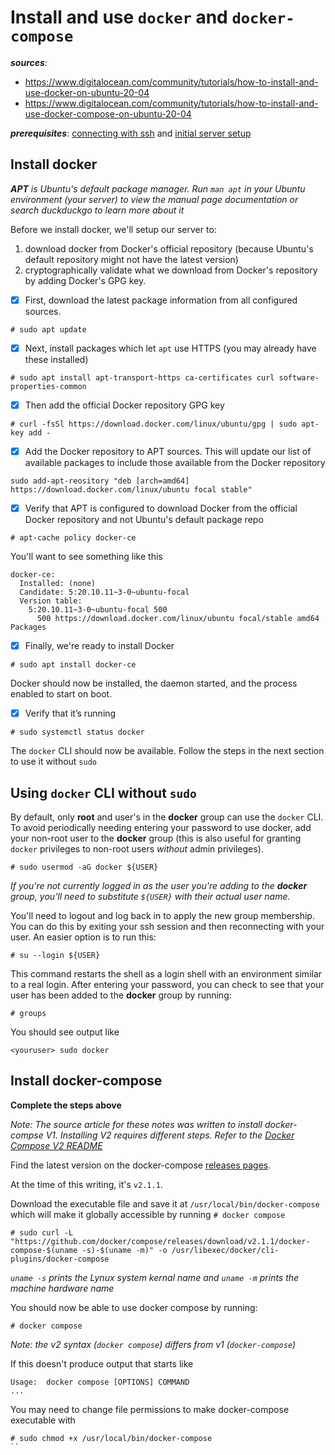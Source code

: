 # Install and use `docker` and `docker-compose`

**_sources_**: 
- https://www.digitalocean.com/community/tutorials/how-to-install-and-use-docker-on-ubuntu-20-04
- https://www.digitalocean.com/community/tutorials/how-to-install-and-use-docker-compose-on-ubuntu-20-04

**_prerequisites_**: [connecting with ssh](./ssh.md) and [initial server setup](./initial-setup.md)

## Install docker

_**APT** is Ubuntu's default package manager. Run `man apt` in your Ubuntu environment (your server) to view the manual page documentation or search duckduckgo to learn more about it_

Before we install docker, we'll setup our server to:
1. download docker from Docker's official repository (because Ubuntu's default repository might not have the latest version)
2. cryptographically validate what we download from Docker's repository by adding Docker's GPG key.

- [x] First, download the latest package information from all configured sources.
```
# sudo apt update
```
- [x] Next, install packages which let `apt` use HTTPS (you may already have these installed)
```
# sudo apt install apt-transport-https ca-certificates curl software-properties-common
```
- [x] Then add the official Docker repository GPG key
```
# curl -fsSl https://download.docker.com/linux/ubuntu/gpg | sudo apt-key add -
```
- [x] Add the Docker repository to APT sources. This will update our list of available packages to include those available from the Docker repository
```
sudo add-apt-reository "deb [arch=amd64] https://download.docker.com/linux/ubuntu focal stable"
```
- [x] Verify that APT is configured to download Docker from the official Docker repository and not Ubuntu's default package repo
```
# apt-cache policy docker-ce
```
You'll want to see something like this
```
docker-ce:
  Installed: (none)
  Candidate: 5:20.10.11~3-0~ubuntu-focal
  Version table:
    5:20.10.11~3-0~ubuntu-focal 500
      500 https://download.docker.com/linux/ubuntu focal/stable amd64 Packages
```

- [x] Finally, we're ready to install Docker
```
# sudo apt install docker-ce
```
Docker should now be installed, the daemon started, and the process enabled to start on boot.

- [x] Verify that it’s running
```
# sudo systemctl status docker
```
The `docker` CLI should now be available. Follow the steps in the next section to use it without `sudo`

## Using `docker` CLI without `sudo`


By default, only **root** and user's in the **docker** group can use the `docker` CLI. To avoid periodically needing entering your password to use docker, add your non-root user to the **docker** group (this is also useful for granting `docker` privileges to non-root users _without_ admin privileges).

```
# sudo usermod -aG docker ${USER}
```
_If you're not currently logged in as the user you're adding to the **docker** group, you'll need to substitute `${USER}` with their actual user name._

You'll need to logout and log back in to apply the new group membership. You can do this by exiting your ssh session and then reconnecting with your user. An easier option is to run this:
```
# su --login ${USER}
```
This command restarts the shell as a login shell with an environment similar to a real login. After entering your password, you can check to see that your user has been added to the **docker** group by running:
```
# groups
```
You should see output like
```
<youruser> sudo docker
```

## Install docker-compose

**Complete the steps above**

_Note: The source article for these notes was written to install docker-compse V1. Installing V2 requires different steps. Refer to the [Docker Compose V2 README](https://github.com/docker/compose#about-update-and-backward-compatibility)_

Find the latest version on the docker-compose [releases pages](https://github.com/docker/compose/releases).

At the time of this writing, it's `v2.1.1`.

Download the executable file and save it at `/usr/local/bin/docker-compose` which will make it globally accessible by running `# docker compose`
```
# sudo curl -L "https://github.com/docker/compose/releases/download/v2.1.1/docker-compose-$(uname -s)-$(uname -m)" -o /usr/libexec/docker/cli-plugins/docker-compose
```
_`uname -s` prints the Lynux system kernal name and `uname -m` prints the machine hardware name_

You should now be able to use docker compose by running:
```
# docker compose
```
_Note: the v2 syntax (`docker compose`) differs from v1 (`docker-compose`)_

If this doesn't produce output that starts like
```
Usage:  docker compose [OPTIONS] COMMAND
...
```
You may need to change file permissions to make docker-compose executable with
```
# sudo chmod +x /usr/local/bin/docker-compose
``